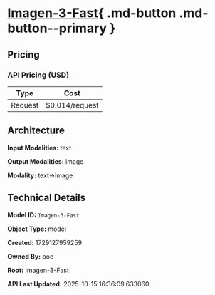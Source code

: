 # [Imagen-3-Fast](https://poe.com/Imagen-3-Fast){ .md-button .md-button--primary }

## Pricing

### API Pricing (USD)

| Type | Cost |
|------|------|
| Request | $0.014/request |

## Architecture

**Input Modalities:** text

**Output Modalities:** image

**Modality:** text->image


## Technical Details

**Model ID:** `Imagen-3-Fast`

**Object Type:** model

**Created:** 1729127959259

**Owned By:** poe

**Root:** Imagen-3-Fast

**API Last Updated:** 2025-10-15 16:36:09.633060
